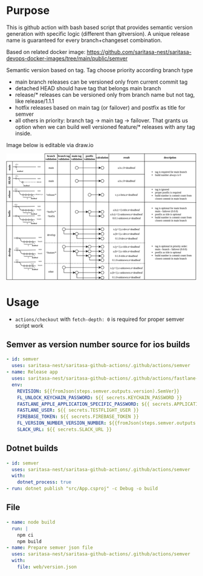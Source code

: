 # Purpose

This is github action with bash based script that provides semantic version generation with specific logic (different than gitversion).
A unique release name is guaranteed for every branch+changeset combination.

Based on related docker image: https://github.com/saritasa-nest/saritasa-devops-docker-images/tree/main/public/semver

Semantic version based on tag. Tag choose priority according branch type

- main branch releases can be versioned only from current commit tag
- detached HEAD should have tag that belongs main branch
- release/* releases can be versioned only from branch name but not tag, like release/1.1.1
- hotfix releases based on main tag (or failover) and postfix as title for semver
- all others in priority: branch tag -> main tag -> failover.
That grants us option when we can build well versioned feature/* releases with any tag inside. 

Image below is editable via draw.io

![image](semver.png)

# Usage
- `actions/checkout` with `fetch-depth: 0` is required for proper semver script work

## Semver as version number source for ios builds
```yaml
- id: semver
  uses: saritasa-nest/saritasa-github-actions/.github/actions/semver
- name: Release app
  uses: saritasa-nest/saritasa-github-actions/.github/actions/fastlane-ios@v2.1
  env:
    REVISION: ${{fromJson(steps.semver.outputs.version).SemVer}}
    FL_UNLOCK_KEYCHAIN_PASSWORD: ${{ secrets.KEYCHAIN_PASSWORD }}
    FASTLANE_APPLE_APPLICATION_SPECIFIC_PASSWORD: ${{ secrets.APPLICATION_SPECIFIC_PASSWORD }}
    FASTLANE_USER: ${{ secrets.TESTFLIGHT_USER }}
    FIREBASE_TOKEN: ${{ secrets.FIREBASE_TOKEN }}
    FL_VERSION_NUMBER_VERSION_NUMBER: ${{fromJson(steps.semver.outputs.version).MajorMinorPatch}}
    SLACK_URL: ${{ secrets.SLACK_URL }}
```
## Dotnet builds
```yaml
- id: semver
  uses: saritasa-nest/saritasa-github-actions/.github/actions/semver
  with:
    dotnet_process: true
- run: dotnet publish "src/App.csproj" -c Debug -o build
```
## File 
```yaml
- name: node build
  run: |
    npm ci
    npm build
- name: Prepare semver json file
  uses: saritasa-nest/saritasa-github-actions/.github/actions/semver
  with:
    file: web/version.json
```
